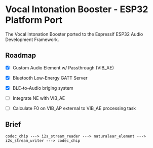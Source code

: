﻿# Vocal Intonation Booster - ESP32 Platform Port

The Vocal Intonation Booster ported to the Espressif ESP32 Audio Development Framework.

## Roadmap

- [X] Custom Audio Element w/ Passthrough (VIB_AE)
- [X] Bluetooth Low-Energy GATT Server
- [X] BLE-to-Audio briging system
- [ ] Integrate NE with VIB_AE
- [ ] Calculate F0 on VIB_AP external to VIB_AE processing task


## Brief

```
codec_chip ---> i2s_stream_reader ---> naturalear_element ---> i2s_stream_writer ---> codec_chip
```
